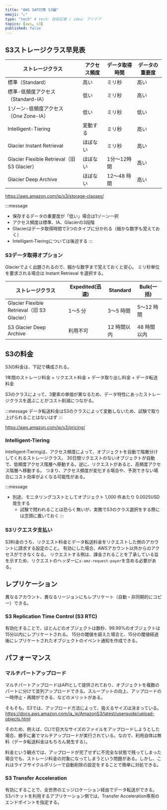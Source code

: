 ```yaml
---
title: "AWS SAP対策 S3編"
emoji: "✏️"
type: "tech" # tech: 技術記事 / idea: アイデア
topics: [aws, s3]
published: false
---
```


## S3ストレージクラス早見表

| ストレージクラス                             | アクセス頻度 | データ取得時間 | データの重要度 | 
| -------------------------------------------- | ------------ | -------------- | ------ | 
| 標準（Standard）                             | 高い         | ミリ秒         | 高い   | 
| 標準-低頻度アクセス（Standard-IA）           | 低い         | ミリ秒         | 高い   | 
| 1ゾーン-低頻度アクセス（One Zone-IA）        | 低い         | ミリ秒         | 低い   | 
| Intelligent-Tiering                          | 変動する     | ミリ秒         | 高い   | 
| Glacier Instant Retrieval                    | ほぼない     | ミリ秒         | 高い   | 
| Glacier Flexible Retrieval（旧 S3 Glacier）  | ほぼない     | 1分〜12時間    | 高い   | 
| Glacier Deep Archive                         | ほぼない     | 12〜48 時間    | 高い   | 

https://aws.amazon.com/jp/s3/storage-classes/

:::message
* 保存するデータの重要度が「低い」場合は1ゾーン一択
* アクセス頻度は標準、IA、Glacierの3段階
* Glacierはデータ取得時間で3つのタイプに分かれる（細かな数字も覚えておく）
* Intelligent-Tieringについては後述する
:::

### S3データ取得オプション

Glacierでよく出題されるので、細かな数字まで覚えておくと安心。
ミリ秒単位を要求される場合は Instant Retrieval を選択する。

| ストレージクラス              | Expedited(迅速) | Standard    | Bulk(一括) | 
| ----------------------------- | --------------- | ----------- | ------------ | 
| Glacier Flexible Retrieval（旧 S3 Glacier） | 1～5 分         | 3～5 時間   | 5～12 時間   | 
| S3 Glacier Deep Archive       | 利用不可        | 12 時間以内 | 48 時間以内  | 

## S3の料金

S3の料金は、下記で構成される。

1年間のストレージ料金 + リクエスト料金 + データ取り出し料金 + データ転送料金

S3のクラスによって、3要素の単価が異なるため、データ特性にあったストレージクラスを選ぶことがコスト削減につながる。

:::message
データ転送料金はS3のクラスによって変動しないため、試験で取り上げられることはないはず
:::

https://aws.amazon.com/jp/s3/pricing/

### Intelligent-Tiering

Intelligent-Tieringは、アクセス頻度によって、オブジェクトを自動で階層分けしてくれるストレージクラス。
30日間リクエストのないオブジェクトが自動で、低頻度アクセス階層へ移動する。逆に、リクエストがあると、高頻度アクセス階層へ移動する。
つまり、アクセス頻度が変化する場合や、予測できない場合にコスト効率がよくなる可能性がある。

:::message
* 別途、モニタリングコストとしてオブジェクト 1,000 件あたり 0.0025USD 発生する
  * 試験で問われることは恐らく無いが、実務でS3のクラス選択をする際には念頭に置いておく
:::

### S3リクエスタ支払い

S3料金のうち、リクエスト料金とデータ転送料金をリクエストした側のアカウントに請求する設定のこと。
有効にした場合、AWSアカウント以外からのアクセスができなくなる。
リクエストする側は、課金されることを了承している旨を示すため、リクエストのヘッダーに`x-amz-request-payer`を含める必要がある。

## レプリケーション

異なるアカウント、異なるリージョンにもレプリケート（自動・非同期的にコピー）できる。

### S3 Replication Time Control (S3 RTC)

有効化することで、ほとんどのオブジェクトは数秒、99.99%のオブジェクトは15分以内にレプリケートされる。
15分の閾値を超えた場合と、15分の閾値経過後にレプリケートされたオブジェクトのイベント通知を作成できる。

## パフォーマンス

### マルチパートアップロード

マルチパートアップロードはAPIとして提供されており、オブジェクトを複数のパートに分けて並列アップロードできる。スループットの向上、アップロードの一時停止・再開ができる、などのメリットがある。

そもそも、S3では、アップロード方法によって、扱えるサイズは決まっている。
https://docs.aws.amazon.com/ja_jp/AmazonS3/latest/userguide/upload-objects.html

そのため、例えば、CLIで巨大なサイズのファイルをアップロードしようとした場合、勝手に裏でマルチアップロードが実行されている。なので、利用自体は無料（データ転送料金はもちろん発生する）。

料金という観点では、アップロードが完了せずに不完全な状態で残ってしまった場合でも、ストレージ料金の対象になってしまうという問題がある。しかし、これはライフサイクルポリシーで自動削除の設定をすることで簡単に対処できる。

### S3 Transfer Acceleration

有効にすることで、全世界のエッジロケーション経由でデータ転送ができる。
S3バケットを利用するアプリケーション側では、Transfer Acceleration専用のエンドポイントを指定する。

